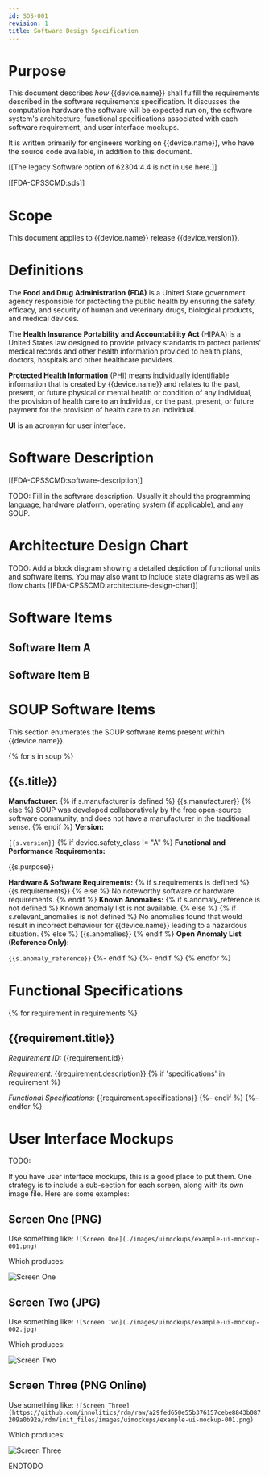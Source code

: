 ```yaml
---
id: SDS-001
revision: 1
title: Software Design Specification
---
```


# Purpose

This document describes *how* {{device.name}} shall fulfill the requirements described in the software requirements specification. It discusses the computation hardware the software will be expected run on, the software system's architecture, functional specifications associated with each software requirement, and user interface mockups.

It is written primarily for engineers working on {{device.name}}, who have the source code available, in addition to this document.

[[The legacy Software option of 62304:4.4 is not in use here.]]

[[FDA-CPSSCMD:sds]]

# Scope

This document applies to {{device.name}} release {{device.version}}.

# Definitions

The **Food and Drug Administration (FDA)** is a United State government agency responsible for protecting the public health by ensuring the safety, efficacy, and security of human and veterinary drugs, biological products, and medical devices.

The **Health Insurance Portability and Accountability Act** (HIPAA) is a United States law designed to provide privacy standards to protect patients' medical records and other health information provided to health plans, doctors, hospitals and other healthcare providers.

**Protected Health Information** (PHI) means individually identifiable information that is created by {{device.name}} and relates to the past, present, or future physical or mental health or condition of any individual, the provision of health care to an individual, or the past, present, or future payment for the provision of health care to an individual.

**UI** is an acronym for user interface.

# Software Description

[[FDA-CPSSCMD:software-description]]

TODO: Fill in the software description. Usually it should the programming language, hardware platform, operating system (if applicable), and any SOUP.

# Architecture Design Chart

TODO: Add a block diagram showing a detailed depiction of functional units and software items.  You may also want to include state diagrams as well as flow charts [[FDA-CPSSCMD:architecture-design-chart]]

# Software Items

## Software Item A

## Software Item B

# SOUP Software Items

This section enumerates the SOUP software items present within {{device.name}}.

{% for s in soup %}
## {{s.title}}

**Manufacturer:**
{% if s.manufacturer is defined %}
{{s.manufacturer}}
{% else %}
SOUP was developed collaboratively by the free open-source software community, and does not have a manufacturer in the traditional sense.
{% endif %}
**Version:**

`{{s.version}}`
{% if device.safety_class != "A" %}
**Functional and Performance Requirements:**

{{s.purpose}}

**Hardware & Software Requirements:**
{% if s.requirements is defined %}
{{s.requirements}}
{% else %}
No noteworthy software or hardware requirements.
{% endif %}
**Known Anomalies:**
{% if s.anomaly_reference is not defined %}
Known anomaly list is not available.
{% else %}
{% if s.relevant_anomalies is not defined %}
No anomalies found that would result in incorrect behaviour for {{device.name}} leading to a hazardous situation.
{% else %}
{{s.anomalies}}
{% endif %}
**Open Anomaly List (Reference Only):**

`{{s.anomaly_reference}}`
{%- endif %}
{%- endif %}
{% endfor %}

# Functional Specifications
{% for requirement in requirements %}
## {{requirement.title}}

*Requirement ID:* {{requirement.id}}

*Requirement:* {{requirement.description}}
{% if 'specifications' in requirement %}

*Functional Specifications:*
{{requirement.specifications}}
{%- endif %}
{%- endfor %}

# User Interface Mockups

TODO: 

If you have user interface mockups, this is a good place to put them. One strategy is to include a sub-section for each screen, along with its own image file. Here are some examples:

## Screen One (PNG)

Use something like: `![Screen One](./images/uimockups/example-ui-mockup-001.png)`

Which produces:

![Screen One](./images/uimockups/example-ui-mockup-001.png)

## Screen Two (JPG)

Use something like: `![Screen Two](./images/uimockups/example-ui-mockup-002.jpg)`

Which produces:

![Screen Two](./images/uimockups/example-ui-mockup-002.jpg)

## Screen Three (PNG Online)

Use something like: `![Screen Three](https://github.com/innolitics/rdm/raw/a29fed650e55b376157cebe8843b087209a0b92a/rdm/init_files/images/uimockups/example-ui-mockup-001.png)`

Which produces:

![Screen Three](https://github.com/innolitics/rdm/raw/a29fed650e55b376157cebe8843b087209a0b92a/rdm/init_files/images/uimockups/example-ui-mockup-001.png)

ENDTODO
